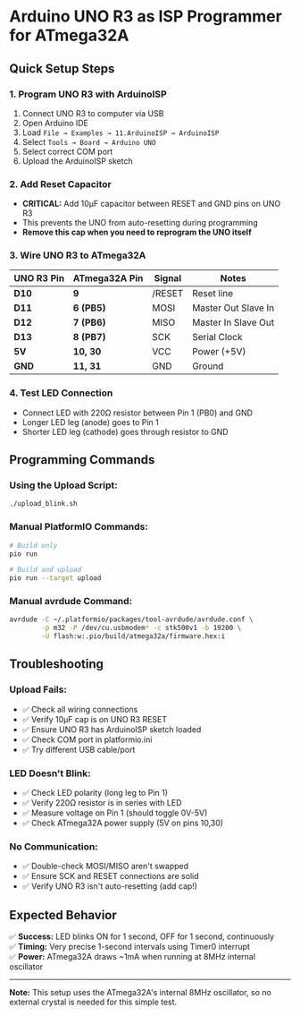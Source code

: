 # Arduino UNO R3 as ISP Programmer for ATmega32A

## Quick Setup Steps

### 1. Program UNO R3 with ArduinoISP
1. Connect UNO R3 to computer via USB
2. Open Arduino IDE
3. Load `File → Examples → 11.ArduinoISP → ArduinoISP`
4. Select `Tools → Board → Arduino UNO`
5. Select correct COM port
6. Upload the ArduinoISP sketch

### 2. Add Reset Capacitor
- **CRITICAL:** Add 10µF capacitor between RESET and GND pins on UNO R3
- This prevents the UNO from auto-resetting during programming
- **Remove this cap when you need to reprogram the UNO itself**

### 3. Wire UNO R3 to ATmega32A

| UNO R3 Pin | ATmega32A Pin | Signal | Notes |
|------------|---------------|---------|-------|
| **D10**    | **9**         | /RESET | Reset line |
| **D11**    | **6 (PB5)**   | MOSI   | Master Out Slave In |
| **D12**    | **7 (PB6)**   | MISO   | Master In Slave Out |
| **D13**    | **8 (PB7)**   | SCK    | Serial Clock |
| **5V**     | **10, 30**    | VCC    | Power (+5V) |
| **GND**    | **11, 31**    | GND    | Ground |

### 4. Test LED Connection
- Connect LED with 220Ω resistor between Pin 1 (PB0) and GND
- Longer LED leg (anode) goes to Pin 1
- Shorter LED leg (cathode) goes through resistor to GND

## Programming Commands

### Using the Upload Script:
```bash
./upload_blink.sh
```

### Manual PlatformIO Commands:
```bash
# Build only
pio run

# Build and upload
pio run --target upload
```

### Manual avrdude Command:
```bash
avrdude -C ~/.platformio/packages/tool-avrdude/avrdude.conf \
        -p m32 -P /dev/cu.usbmodem* -c stk500v1 -b 19200 \
        -U flash:w:.pio/build/atmega32a/firmware.hex:i
```

## Troubleshooting

### Upload Fails:
- ✅ Check all wiring connections
- ✅ Verify 10µF cap is on UNO R3 RESET
- ✅ Ensure UNO R3 has ArduinoISP sketch loaded
- ✅ Check COM port in platformio.ini
- ✅ Try different USB cable/port

### LED Doesn't Blink:
- ✅ Check LED polarity (long leg to Pin 1)
- ✅ Verify 220Ω resistor is in series with LED
- ✅ Measure voltage on Pin 1 (should toggle 0V-5V)
- ✅ Check ATmega32A power supply (5V on pins 10,30)

### No Communication:
- ✅ Double-check MOSI/MISO aren't swapped
- ✅ Ensure SCK and RESET connections are solid
- ✅ Verify UNO R3 isn't auto-resetting (add cap!)

## Expected Behavior

✅ **Success:** LED blinks ON for 1 second, OFF for 1 second, continuously  
✅ **Timing:** Very precise 1-second intervals using Timer0 interrupt  
✅ **Power:** ATmega32A draws ~1mA when running at 8MHz internal oscillator

---

**Note:** This setup uses the ATmega32A's internal 8MHz oscillator, so no external crystal is needed for this simple test.
